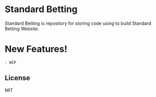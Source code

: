 # Standard Betting

Standard Betting is repository for storing code using to build Standard Betting Website.

# New Features!

    - WIP

License
----

MIT
